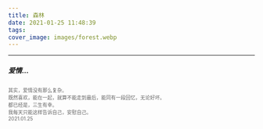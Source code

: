 ```yaml
---
title: 森林
date: 2021-01-25 11:48:39
tags:
cover_image: images/forest.webp
---
```

---
##### 爱情…
<font face="" size=1.5 color=#646464>其实，爱情没有那么复杂。</br>既然喜欢，能在一起，就算不能走到最后，能同有一段回忆，无论好坏。</br>都已经是，三生有幸。</br>我每天只能这样告诉自己，安慰自己。</br>2021.01.25</font>
